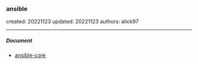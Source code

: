 ### ansible

created: 20221123 updated: 20221123 authors: alick97

---

##### Document
- [ansible-core](https://docs.ansible.com/ansible-core/devel/index.html)